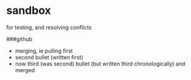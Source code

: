 sandbox
=======

for testing, and resolving conflicts

###github

- merging, ie pulling first
- second bullet (written first)
- now third (was second) bullet (but written third chronologically) and merged
